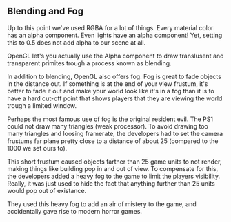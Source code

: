 ## Blending and Fog

Up to this point we've used RGBA for a lot of things. Every material color has an alpha component. Even lights have an alpha component! Yet, setting this to 0.5 does not add alpha to our scene at all.

OpenGL let's you actually use the Alpha component to draw translusent and transparent primites trough a process known as blending. 

In addition to blending, OpenGL also offers fog. Fog is great to fade objects in the distance out. If something is at the end of your view frustum, it's better to fade it out and make your world look like it's in a fog than it is to have a hard cut-off point that shows players that they are viewing the world trough a limited window.

Perhaps the most famous use of fog is the original resident evil. The PS1 could not draw many triangles (weak processor). To avoid drawing too many triangles and loosing framerate, the developers had to set the camera frustums far plane pretty close to a distance of about 25 (compared to the 1000 we set ours to). 

This short frustum caused objects farther than 25 game units to not render, making things like building pop in and out of view. To compensate for this, the developers added a heavy fog to the game to limit the players visibility. Really, it was just used to hide the fact that anything further than 25 units would pop out of existance.

They used this heavy fog to add an air of mistery to the game, and accidentally gave rise to modern horror games.